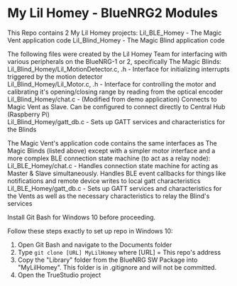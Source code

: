 My Lil Homey - BlueNRG2 Modules
===============================
This Repo contains 2 My Lil Homey projects:
Lil_BLE_Homey - The Magic Vent application code
Lil_Blind_Homey - The Magic Blind application code 

The following files were created by the Lil Homey Team for interfacing with various peripherals on the BlueNRG-1 or 2, specifically The Magic Blinds:  
Lil_Blind_Homey/Lil_MotionDetector.c, .h - Interface for initializing interrupts triggered by the motion detector  
Lil_Blind_Homey/Lil_Motor.c, .h - Interface for controlling the motor and calibrating it's opening/closing range by reading from the optical encoder  
Lil_Blind_Homey/chat.c - (Modified from demo application) Connects to Magic Vent as Slave. Can be configured to connect directly to Central Hub (Raspberry Pi)  
Lil_Blind_Homey/gatt_db.c - Sets up GATT services and characteristics for the Blinds  

The Magic Vent's application code contains the same interfaces as The Magic Blinds (listed above) except with a simpler motor interface and a more complex BLE connection state machine (to act as a relay node):  
Lil_BLE_Homey/chat.c - Handles connection state machine for acting as Master & Slave simultaneously. Handles BLE event callbacks for things like notifications and remote device writes to local gatt characteristics  
Lil_BLE_Homey/gatt_db.c - Sets up GATT services and characteristics for the Vents as well as the necessary characteristics to relay the Blind's services   

Install Git Bash for Windows 10 before proceeding.

Follow these steps exactly to set up repo in Windows 10:
1. Open Git Bash and navigate to the Documents folder
2. Type `git clone [URL] MyLilHomey` where [URL] = This repo's address
3. Copy the "Library" folder from the BlueNRG SW Package into "MyLilHomey". This folder is in .gitignore and will not be committed.
4. Open the TrueStudio project

